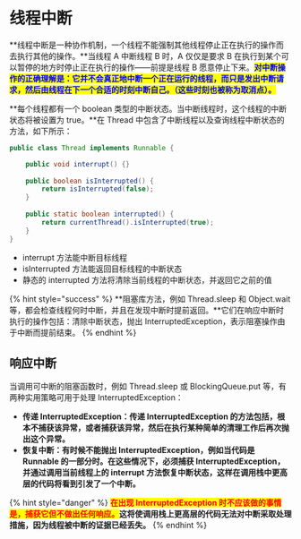 # 线程中断

**线程中断是一种协作机制，一个线程不能强制其他线程停止正在执行的操作而去执行其他的操作。**当线程 A 中断线程 B 时，A 仅仅是要求 B 在执行到某个可以暂停的地方时停止正在执行的操作——前提是线程 B 愿意停止下来。<mark style="color:blue;">**对中断操作的正确理解是：它并不会真正地中断一个正在运行的线程，而只是发出中断请求，然后由线程在下一个合适的时刻中断自己。（这些时刻也被称为取消点）。**</mark>

**每个线程都有一个 boolean 类型的中断状态。当中断线程时，这个线程的中断状态将被设置为 true。**在 Thread 中包含了中断线程以及查询线程中断状态的方法，如下所示：

```java
public class Thread implements Runnable {

    public void interrupt() {}
    
    public boolean isInterrupted() {
        return isInterrupted(false);
    }
    
    public static boolean interrupted() {
        return currentThread().isInterrupted(true);
    }
}
```

* interrupt 方法能中断目标线程
* isInterrupted 方法能返回目标线程的中断状态
* 静态的 interrupted 方法将清除当前线程的中断状态，并返回它之前的值

{% hint style="success" %}
**阻塞库方法，例如 Thread.sleep 和 Object.wait 等，都会检查线程何时中断，并且在发现中断时提前返回。**它们在响应中断时执行的操作包括：清除中断状态，抛出 InterruptedException，表示阻塞操作由于中断而提前结束。
{% endhint %}

## 响应中断

当调用可中断的阻塞函数时，例如 Thread.sleep 或 BlockingQueue.put 等，有两种实用策略可用于处理 InterruptedException：

* **传递 InterruptedException：**传递 InterruptedException 的方法包括，**根本不捕获该异常**，或者**捕获该异常，然后在执行某种简单的清理工作后再次抛出这个异常。**
* **恢复中断：**有时候不能抛出 InterruptedException，例如当代码是 Runnable 的一部分时。在这些情况下，必须**捕获 InterruptedException，并通过调用当前线程上的 interrupt 方法恢复中断状态，这样在调用栈中更高层的代码将看到引发了一个中断。**

{% hint style="danger" %}
<mark style="color:red;">**在出现 InterruptedException 时不应该做的事情是，捕获它但不做出任何响应。**</mark>**这将使调用栈上更高层的代码无法对中断采取处理措施，因为线程被中断的证据已经丢失。**
{% endhint %}
